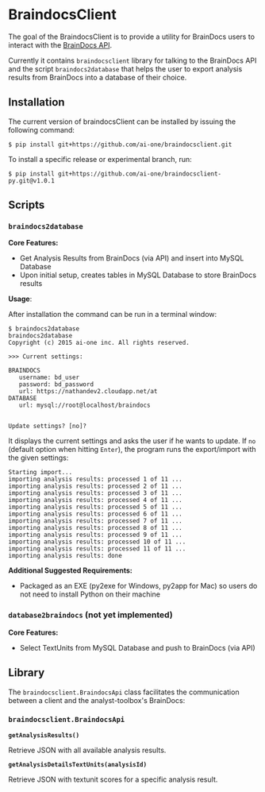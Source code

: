 # BraindocsClient

The goal of the BraindocsClient is to provide a utility for BrainDocs users to interact with the [BrainDocs API](https://ai-one.box.com/s/73fku761ffnekcwvb1pkl7rznqic0y6k).

Currently it contains `braindocsclient` library for talking to the BrainDocs API and the script `braindocs2database` that helps the user to export analysis results from BrainDocs into a database of their choice.

## Installation

The current version of braindocsClient can be installed by issuing the following command:

```
$ pip install git+https://github.com/ai-one/braindocsclient.git
````

To install a specific release or experimental branch, run:

```
$ pip install git+https://github.com/ai-one/braindocsclient-py.git@v1.0.1
```

## Scripts

### `braindocs2database`

__Core Features:__
* Get Analysis Results from BrainDocs (via API) and insert into MySQL Database
* Upon initial setup, creates tables in MySQL Database to store BrainDocs results

__Usage__:

After installation the command can be run in a terminal window:

```
$ braindocs2database
braindocs2database
Copyright (c) 2015 ai-one inc. All rights reserved.

>>> Current settings:

BRAINDOCS
   username: bd_user
   password: bd_password
   url: https://nathandev2.cloudapp.net/at
DATABASE
   url: mysql://root@localhost/braindocs


Update settings? [no]?
```

It displays the current settings and asks the user if he wants to update. If `no` (default option when hitting `Enter`), the program runs the export/import with the given settings:

```
Starting import...
importing analysis results: processed 1 of 11 ...
importing analysis results: processed 2 of 11 ...
importing analysis results: processed 3 of 11 ...
importing analysis results: processed 4 of 11 ...
importing analysis results: processed 5 of 11 ...
importing analysis results: processed 6 of 11 ...
importing analysis results: processed 7 of 11 ...
importing analysis results: processed 8 of 11 ...
importing analysis results: processed 9 of 11 ...
importing analysis results: processed 10 of 11 ...
importing analysis results: processed 11 of 11 ...
importing analysis results: done
```

__Additional Suggested Requirements:__
* Packaged as an EXE (py2exe for Windows, py2app for Mac) so users do not need to install Python on their machine

### `database2braindocs` (not yet implemented)

__Core Features:__
* Select TextUnits from MySQL Database and push to BrainDocs (via API)

## Library

The `braindocsclient.BraindocsApi` class facilitates the communication between a client and the analyst-toolbox's BrainDocs:

### `braindocsclient.BraindocsApi`

__`getAnalysisResults()`__

Retrieve JSON with all available analysis results.

__`getAnalysisDetailsTextUnits(analysisId)`__

Retrieve JSON with textunit scores for a specific analysis result.
